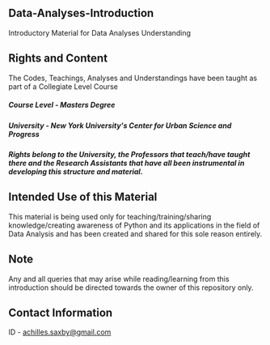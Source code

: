 ## Data-Analyses-Introduction
Introductory Material for Data Analyses Understanding

## Rights and Content
The Codes, Teachings, Analyses and Understandings have been taught as part of a Collegiate Level Course
##### Course Level - Masters Degree
##### University - New York University's Center for Urban Science and Progress
##### Rights belong to the University, the Professors that teach/have taught there and the Research Assistants that have all been instrumental in developing this structure and material.

## Intended Use of this Material
This material is being used only for teaching/training/sharing knowledge/creating awareness of Python and its applications in the field of Data Analysis and has been created and shared for this sole reason entirely.

## Note
Any and all queries that may arise while reading/learning from this introduction should be directed towards the owner of this repository only. 

## Contact Information
ID - achilles.saxby@gmail.com
